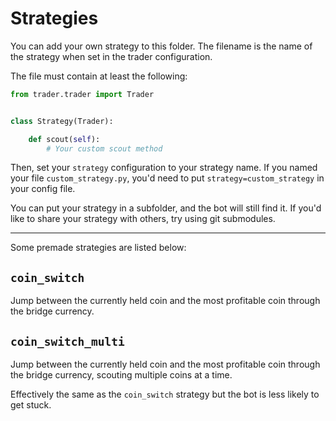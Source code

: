 # Strategies

You can add your own strategy to this folder. The filename is the name of the strategy
when set in the trader configuration.

The file must contain at least the following:

```py
from trader.trader import Trader


class Strategy(Trader):

    def scout(self):
        # Your custom scout method

```

Then, set your `strategy` configuration to your strategy name. If you named your file
`custom_strategy.py`, you'd need to put `strategy=custom_strategy` in your config file.

You can put your strategy in a subfolder, and the bot will still find it. If you'd like to
share your strategy with others, try using git submodules.

---

Some premade strategies are listed below:

## `coin_switch`

Jump between the currently held coin and the most profitable coin through the bridge currency.

## `coin_switch_multi`

Jump between the currently held coin and the most profitable coin through the bridge currency,
scouting multiple coins at a time.

Effectively the same as the `coin_switch` strategy but the bot is less likely to get stuck.
